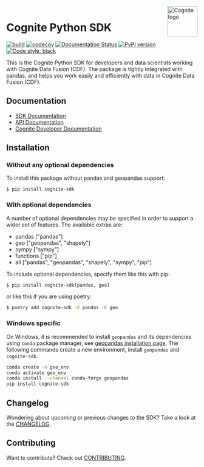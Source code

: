 <a href="https://cognite.com/">
    <img src="https://github.com/cognitedata/cognite-python-docs/blob/master/img/cognite_logo.png" alt="Cognite logo" title="Cognite" align="right" height="80" />
</a>

Cognite Python SDK
==========================
[![build](https://github.com/cognitedata/cognite-sdk-python/workflows/release/badge.svg)](https://github.com/cognitedata/cognite-sdk-python/actions?query=workflow:release)
[![codecov](https://codecov.io/gh/cognitedata/cognite-sdk-python/branch/master/graph/badge.svg)](https://codecov.io/gh/cognitedata/cognite-sdk-python)
[![Documentation Status](https://readthedocs.com/projects/cognite-sdk-python/badge/?version=latest)](https://cognite-sdk-python.readthedocs-hosted.com/en/latest/)
[![PyPI version](https://badge.fury.io/py/cognite-sdk.svg)](https://pypi.org/project/cognite-sdk/)
[![Code style: black](https://img.shields.io/badge/code%20style-black-000000.svg)](https://github.com/ambv/black)

This is the Cognite Python SDK for developers and data scientists working with Cognite Data Fusion (CDF). 
The package is tightly integrated with pandas, and helps you work easily and efficiently with data in Cognite Data 
Fusion (CDF).

## Documentation
* [SDK Documentation](https://cognite-sdk-python.readthedocs-hosted.com/en/latest/)
* [API Documentation](https://doc.cognitedata.com/)
* [Cognite Developer Documentation](https://docs.cognite.com/dev/)

## Installation

### Without any optional dependencies

To install this package without pandas and geopandas support:
```bash
$ pip install cognite-sdk
```

### With optional dependencies
A number of optional dependencies may be specified in order to support a wider set of features.
The available extras are:
- pandas ["pandas"]
- geo ["geopandas", "shapely"]
- sympy ["sympy"]
- functions ["pip"]
- all ["pandas", "geopandas", "shapely", "sympy", "pip"]

To include optional dependencies, specify them like this with pip:

```bash
$ pip install cognite-sdk[pandas, geo]
```

or like this if you are using poetry:
```bash
$ poetry add cognite-sdk -E pandas -E geo
```

### Windows specific

On Windows, it is recommended to install `geopandas` and its dependencies using `conda` package manager,
see [geopandas installation page](https://geopandas.org/en/stable/getting_started/install.html#installation).
The following commands create a new environment, install `geopandas` and `cognite-sdk`.

```bash
conda create -n geo_env
conda activate geo_env
conda install --channel conda-forge geopandas
pip install cognite-sdk
```

## Changelog
Wondering about upcoming or previous changes to the SDK? Take a look at the [CHANGELOG](https://github.com/cognitedata/cognite-sdk-python/blob/master/CHANGELOG.md).

## Contributing
Want to contribute? Check out [CONTRIBUTING](https://github.com/cognitedata/cognite-sdk-python/blob/master/CONTRIBUTING.md).
